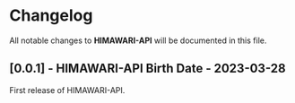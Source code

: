 # Changelog

All notable changes to **HIMAWARI-API** will be documented in this file.

## [0.0.1] - HIMAWARI-API Birth Date - 2023-03-28

First release of HIMAWARI-API.
